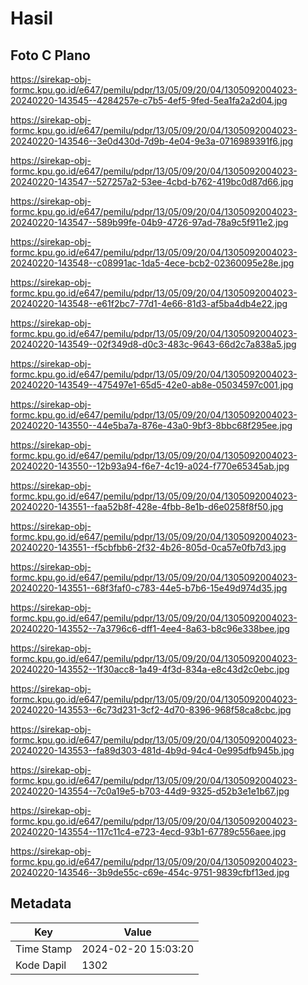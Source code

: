 # Hasil

## Foto C Plano

https://sirekap-obj-formc.kpu.go.id/e647/pemilu/pdpr/13/05/09/20/04/1305092004023-20240220-143545--4284257e-c7b5-4ef5-9fed-5ea1fa2a2d04.jpg

https://sirekap-obj-formc.kpu.go.id/e647/pemilu/pdpr/13/05/09/20/04/1305092004023-20240220-143546--3e0d430d-7d9b-4e04-9e3a-0716989391f6.jpg

https://sirekap-obj-formc.kpu.go.id/e647/pemilu/pdpr/13/05/09/20/04/1305092004023-20240220-143547--527257a2-53ee-4cbd-b762-419bc0d87d66.jpg

https://sirekap-obj-formc.kpu.go.id/e647/pemilu/pdpr/13/05/09/20/04/1305092004023-20240220-143547--589b99fe-04b9-4726-97ad-78a9c5f911e2.jpg

https://sirekap-obj-formc.kpu.go.id/e647/pemilu/pdpr/13/05/09/20/04/1305092004023-20240220-143548--c08991ac-1da5-4ece-bcb2-02360095e28e.jpg

https://sirekap-obj-formc.kpu.go.id/e647/pemilu/pdpr/13/05/09/20/04/1305092004023-20240220-143548--e61f2bc7-77d1-4e66-81d3-af5ba4db4e22.jpg

https://sirekap-obj-formc.kpu.go.id/e647/pemilu/pdpr/13/05/09/20/04/1305092004023-20240220-143549--02f349d8-d0c3-483c-9643-66d2c7a838a5.jpg

https://sirekap-obj-formc.kpu.go.id/e647/pemilu/pdpr/13/05/09/20/04/1305092004023-20240220-143549--475497e1-65d5-42e0-ab8e-05034597c001.jpg

https://sirekap-obj-formc.kpu.go.id/e647/pemilu/pdpr/13/05/09/20/04/1305092004023-20240220-143550--44e5ba7a-876e-43a0-9bf3-8bbc68f295ee.jpg

https://sirekap-obj-formc.kpu.go.id/e647/pemilu/pdpr/13/05/09/20/04/1305092004023-20240220-143550--12b93a94-f6e7-4c19-a024-f770e65345ab.jpg

https://sirekap-obj-formc.kpu.go.id/e647/pemilu/pdpr/13/05/09/20/04/1305092004023-20240220-143551--faa52b8f-428e-4fbb-8e1b-d6e0258f8f50.jpg

https://sirekap-obj-formc.kpu.go.id/e647/pemilu/pdpr/13/05/09/20/04/1305092004023-20240220-143551--f5cbfbb6-2f32-4b26-805d-0ca57e0fb7d3.jpg

https://sirekap-obj-formc.kpu.go.id/e647/pemilu/pdpr/13/05/09/20/04/1305092004023-20240220-143551--68f3faf0-c783-44e5-b7b6-15e49d974d35.jpg

https://sirekap-obj-formc.kpu.go.id/e647/pemilu/pdpr/13/05/09/20/04/1305092004023-20240220-143552--7a3796c6-dff1-4ee4-8a63-b8c96e338bee.jpg

https://sirekap-obj-formc.kpu.go.id/e647/pemilu/pdpr/13/05/09/20/04/1305092004023-20240220-143552--1f30acc8-1a49-4f3d-834a-e8c43d2c0ebc.jpg

https://sirekap-obj-formc.kpu.go.id/e647/pemilu/pdpr/13/05/09/20/04/1305092004023-20240220-143553--6c73d231-3cf2-4d70-8396-968f58ca8cbc.jpg

https://sirekap-obj-formc.kpu.go.id/e647/pemilu/pdpr/13/05/09/20/04/1305092004023-20240220-143553--fa89d303-481d-4b9d-94c4-0e995dfb945b.jpg

https://sirekap-obj-formc.kpu.go.id/e647/pemilu/pdpr/13/05/09/20/04/1305092004023-20240220-143554--7c0a19e5-b703-44d9-9325-d52b3e1e1b67.jpg

https://sirekap-obj-formc.kpu.go.id/e647/pemilu/pdpr/13/05/09/20/04/1305092004023-20240220-143554--117c11c4-e723-4ecd-93b1-67789c556aee.jpg

https://sirekap-obj-formc.kpu.go.id/e647/pemilu/pdpr/13/05/09/20/04/1305092004023-20240220-143546--3b9de55c-c69e-454c-9751-9839cfbf13ed.jpg


## Metadata

| Key        | Value               |
| ---------- | ------------------- |
| Time Stamp | 2024-02-20 15:03:20 |
| Kode Dapil | 1302                |



